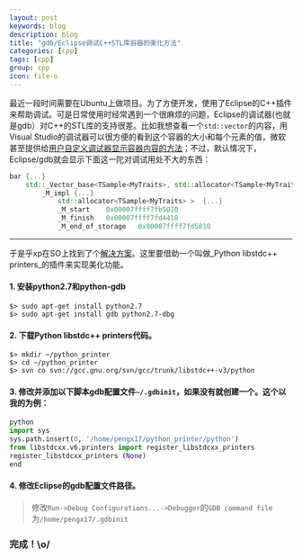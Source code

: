 ```yaml
---
layout: post
keywords: blog
description: blog
title: "gdb/Eclipse调试C++STL库容器的美化方法"
categories: [cpp]
tags: [cpp]
group: cpp
icon: file-o
---
```


最近一段时间需要在Ubuntu上做项目。为了方便开发，使用了Eclipse的C++插件来帮助调试。可是日常使用时经常遇到一个很麻烦的问题，Eclipse的调试器(也就是gdb）对C++的STL库的支持很差。比如我想查看一个`std::vector`的内容，用Visual Studio的调试器可以很方便的看到这个容器的大小和每个元素的值，微软甚至提供给[用户自定义调试器显示容器内容的方法](http://msdn.microsoft.com/en-us/library/vstudio/jj620914.aspx)；不过，默认情况下，Eclipse/gdb就会显示下面这一陀对调试用处不大的东西：

```cpp
bar {...}
    std::_Vector_base<TSample<MyTraits>, std::allocator<TSample<MyTraits> > >
        _M_impl {...}   
            std::allocator<TSample<MyTraits> >  {...}   
            _M_start    0x00007ffff7fb5010  
            _M_finish   0x00007ffff7fd4410  
            _M_end_of_storage   0x00007ffff7fd5010
```

------------

于是乎xp在SO上找到了个[解决方案][1]。这里要借助一个叫做_Python libstdc++ printers_的插件来实现美化功能。

#### 1. 安装python2.7和python-gdb

    $> sudo apt-get install python2.7
    $> sudo apt-get install gdb python2.7-dbg

#### 2. 下载Python libstdc++ printers代码。

    $> mkdir ~/python_printer
    $> cd ~/python_printer
    $> svn co svn://gcc.gnu.org/svn/gcc/trunk/libstdc++-v3/python

#### 3. 修改并添加以下脚本gdb配置文件`~/.gdbinit`，如果没有就创建一个。这个以我的为例：

```python
python
import sys
sys.path.insert(0, '/home/pengx17/python_printer/python')
from libstdcxx.v6.printers import register_libstdcxx_printers
register_libstdcxx_printers (None)
end
```

#### 4. 修改Eclipse的gdb配置文件路径。
> 修改`Run->Debug Configurations...->Debugger`的`GDB command file`为`/home/pengx17/.gdbinit`


### 完成！\o/

[1]: http://stackoverflow.com/questions/11320822/why-does-calling-method-through-null-pointer-work-in-c

